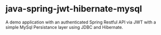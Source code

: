 # java-spring-jwt-hibernate-mysql
A demo application with an authenticated  Spring Restful API via JWT with a simple MySql Persistance layer using JDBC and Hibernate.
